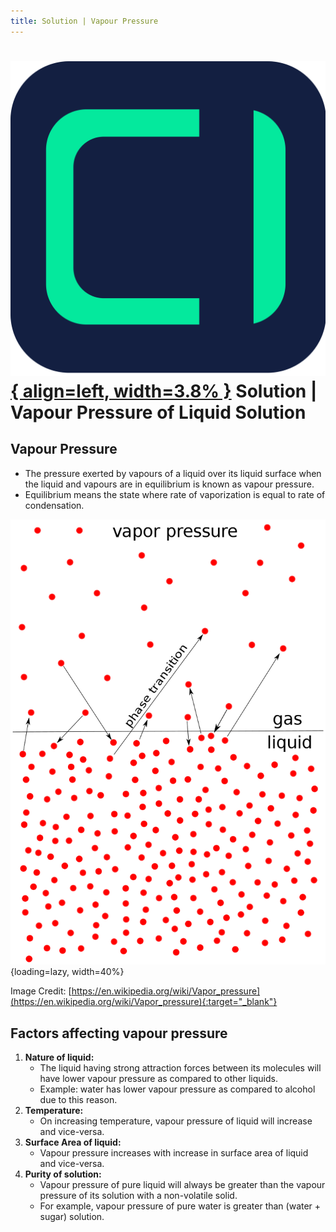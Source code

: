 ```yaml
---
title: Solution | Vapour Pressure
---
```


# [![ChemistryEdu Logo](../../images/favicon.svg){ align=left, width=3.8% }](../../index.md)  Solution | Vapour Pressure of Liquid Solution

## Vapour Pressure

* The pressure exerted by vapours of a liquid over its liquid surface when the liquid and vapours are in equilibrium is known as vapour pressure.
* Equilibrium means the state where rate of vaporization is equal to rate of condensation.

![Vapour Pressure image from wikipedia](images/vapor_pressure.png){loading=lazy, width=40%}

Image Credit: [https://en.wikipedia.org/wiki/Vapor_pressure](https://en.wikipedia.org/wiki/Vapor_pressure){:target="_blank"}

## Factors affecting vapour pressure

1. **Nature of liquid:**
     * The liquid having strong attraction forces between its molecules will have lower vapour pressure as compared to other liquids.
     * Example: water has lower vapour pressure as compared to alcohol due to this reason.
2. **Temperature:**
     * On increasing temperature, vapour pressure of liquid will increase and vice-versa.
3. **Surface Area of liquid:**
     * Vapour pressure increases with increase in surface area of liquid and vice-versa.
4. **Purity of solution:**
     * Vapour pressure of pure liquid will always be greater than the vapour pressure of its solution with a non-volatile solid.
     * For example, vapour pressure of pure water is greater than (water + sugar) solution.
